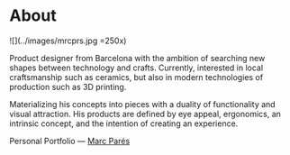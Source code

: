 # About

![](../images/mrcprs.jpg =250x)


Product designer from Barcelona with the ambition of searching new shapes between technology and crafts. Currently, interested in local craftsmanship such as ceramics, but also in modern technologies of production such as 3D printing.

Materializing his concepts into pieces with a duality of functionality and visual attraction. His products are defined by eye appeal, ergonomics, an intrinsic concept, and the intention of creating an experience.


Personal Portfolio — [Marc Parés](https://paresmarc.com/)
